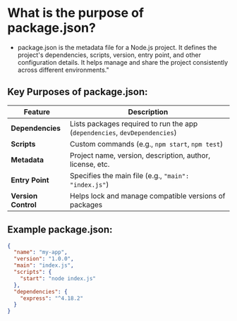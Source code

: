 # What is the purpose of package.json?

- package.json is the metadata file for a Node.js project. It defines the project's dependencies, scripts, version, entry point, and other configuration details. It helps manage and share the project consistently across different environments."

## Key Purposes of package.json:
| **Feature**       | **Description**                                                                 |
|-------------------|---------------------------------------------------------------------------------|
| **Dependencies**  | Lists packages required to run the app (`dependencies`, `devDependencies`)      |
| **Scripts**       | Custom commands (e.g., `npm start`, `npm test`)                                 |
| **Metadata**      | Project name, version, description, author, license, etc.                       |
| **Entry Point**   | Specifies the main file (e.g., `"main": "index.js"`)                            |
| **Version Control**| Helps lock and manage compatible versions of packages                          |

 ## Example package.json:
```json
{
  "name": "my-app",
  "version": "1.0.0",
  "main": "index.js",
  "scripts": {
    "start": "node index.js"
  },
  "dependencies": {
    "express": "^4.18.2"
  }
}
```
